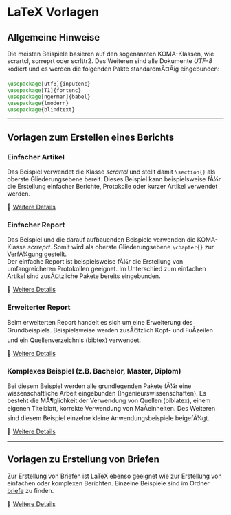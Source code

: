 # LaTeX Vorlagen
## Allgemeine Hinweise
Die meisten Beispiele basieren auf den sogenannten KOMA-Klassen, wie scrartcl, scrreprt oder scrlttr2. Des Weiteren sind alle Dokumente *UTF-8* kodiert und es werden die folgenden Pakte standardmÃ¤Ãig eingebunden:
```latex
\usepackage[utf8]{inputenc}
\usepackage[T1]{fontenc}
\usepackage[ngerman]{babel}
\usepackage{lmodern}
\usepackage{blindtext}
```
---
## Vorlagen zum Erstellen eines Berichts
### Einfacher Artikel
Das Beispiel verwendet die Klasse *scrartcl* und stellt damit `\section{}` als oberste Gliederungsebene bereit. Dieses Beispiel kann beispielsweise fÃ¼r die Erstellung einfacher Berichte, Protokolle oder kurzer Artikel verwendet werden.

  :page_with_curl: [Weitere Details](./simple-article/README.md)

### Einfacher Report
Das Beispiel und die darauf aufbauenden Beispiele verwenden die KOMA-Klasse *scrreprt*. Somit wird als oberste Gliederungsebene `\chapter{}` zur VerfÃ¼gung gestellt.  
  Der einfache Report ist beispielsweise fÃ¼r die Erstellung von umfangreicheren Protokollen geeignet. Im Unterschied zum einfachen Artikel sind zusÃ¤tzliche Pakete bereits eingebunden.

  :page_with_curl: [Weitere Details](./report-minimal/README.md)

### Erweiterter Report
Beim erweiterten Report handelt es sich um eine Erweiterung des Grundbeispiels. Beispielsweise werden zusÃ¤tzlich Kopf- und FuÃzeilen und ein Quellenverzeichnis (bibtex) verwendet.

:page_with_curl: [Weitere Details](./report-basic/README.md)

### Komplexes Beispiel (z.B. Bachelor, Master, Diplom)
Bei diesem Beispiel werden alle grundlegenden Pakete fÃ¼r eine wissenschaftliche Arbeit eingebunden (Ingenieurswissenschaften). Es besteht die MÃ¶glichkeit der Verwendung von Quellen (biblatex), einem eigenen Titelblatt, korrekte Verwendung von MaÃeinheiten. Des Weiteren sind diesem Beispiel einzelne kleine Anwendungsbeispiele beigefÃ¼gt.

:page_with_curl: [Weitere Details](./report-full/README.md)

---
## Vorlagen zu Erstellung von Briefen
Zur Erstellung von Briefen ist LaTeX ebenso geeignet wie zur Erstellung von einfachen oder komplexen Berichten. Einzelne Beispiele sind im Ordner [briefe](./briefe) zu finden.

:page_with_curl: [Weitere Details](./briefe/README.md)
